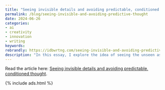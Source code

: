 ```yaml
---
title: "Seeing invisible details and avoiding predictable, conditioned thought (ZAMM series)"
permalink: /blog/seeing-invisible-and-avoiding-predictive-thought
date: 2024-06-26
categories:
- ai
- creativity
- innovation
- writing
keywords: 
rebrandly: https://idbwrtng.com/seeing-invisible-and-avoiding-predictive-thought
description: "In this essay, I explore the idea of seeing the unseen aspects of things. I discuss several authors on this topic: Rob Walker, an art critic; Viktor Shklovsky, Russian formalist literary critic; and Robert Pirsig, author of <i>Zen and the Art of Motorcycle Maintenance</i>. My main point is to avoid predictable, conditioned thought by pausing to ask questions about our experiences and the environment around us. In a world where prediction algorithms constantly direct us toward the most likely next word, pushing back and embracing creative ways of seeing and interpreting the world can inject new ideas and perspectives in ways that rejuvenate us."
---
```


Read the article here: [Seeing invisible details and avoiding predictable, conditioned thought](/zamm/seeing-invisible-details-avoiding-predictable-thought.html).

{% include ads.html %}

